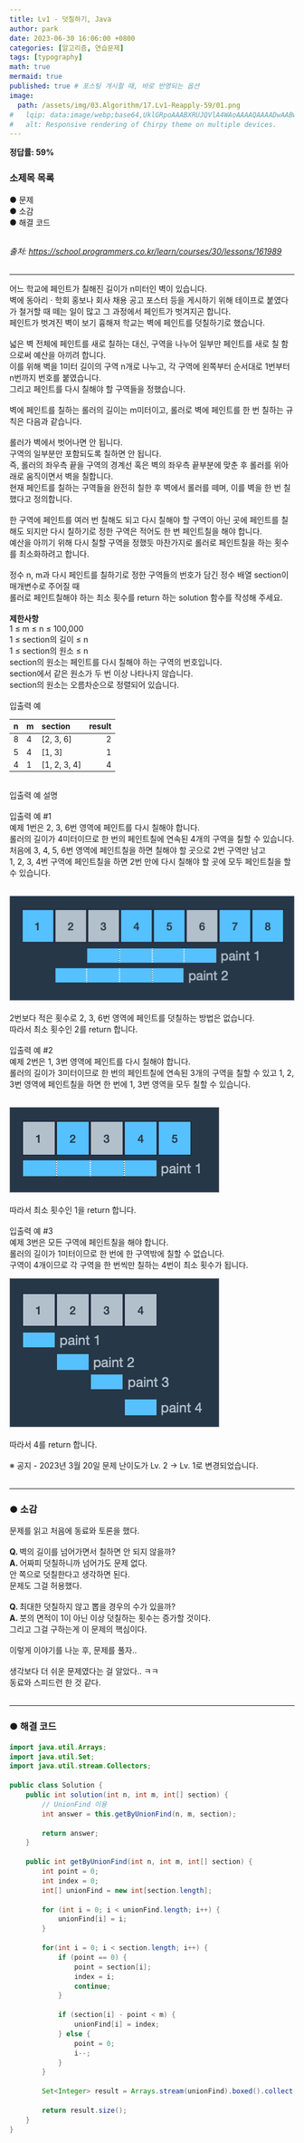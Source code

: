 ```yaml
---
title: Lv1 - 덧칠하기, Java
author: park
date: 2023-06-30 16:06:00 +0800
categories: [알고리즘, 연습문제]
tags: [typography]
math: true
mermaid: true
published: true # 포스팅 개시할 때, 바로 반영되는 옵션
image: 
  path: /assets/img/03.Algorithm/17.Lv1-Reapply-59/01.png
#   lqip: data:image/webp;base64,UklGRpoAAABXRUJQVlA4WAoAAAAQAAAADwAABwAAQUxQSDIAAAARL0AmbZurmr57yyIiqE8oiG0bejIYEQTgqiDA9vqnsUSI6H+oAERp2HZ65qP/VIAWAFZQOCBCAAAA8AEAnQEqEAAIAAVAfCWkAALp8sF8rgRgAP7o9FDvMCkMde9PK7euH5M1m6VWoDXf2FkP3BqV0ZYbO6NA/VFIAAAA
#   alt: Responsive rendering of Chirpy theme on multiple devices.
---
```


<b>정답률: 59%</b><br>

### 소제목 목록
● 문제<br/>
● 소감<br/>
● 해결 코드<br/>
<br/>

<i>출처: https://school.programmers.co.kr/learn/courses/30/lessons/161989</i><br>
<br/>

---

어느 학교에 페인트가 칠해진 길이가 n미터인 벽이 있습니다.<br>
벽에 동아리 · 학회 홍보나 회사 채용 공고 포스터 등을 게시하기 위해 테이프로 붙였다가 철거할 때 떼는 일이 많고 그 과정에서 페인트가 벗겨지곤 합니다.<br>
페인트가 벗겨진 벽이 보기 흉해져 학교는 벽에 페인트를 덧칠하기로 했습니다.<br>
<br>
넓은 벽 전체에 페인트를 새로 칠하는 대신, 구역을 나누어 일부만 페인트를 새로 칠 함으로써 예산을 아끼려 합니다.<br>
이를 위해 벽을 1미터 길이의 구역 n개로 나누고, 각 구역에 왼쪽부터 순서대로 1번부터 n번까지 번호를 붙였습니다.<br>
그리고 페인트를 다시 칠해야 할 구역들을 정했습니다.<br>
<br>
벽에 페인트를 칠하는 롤러의 길이는 m미터이고, 롤러로 벽에 페인트를 한 번 칠하는 규칙은 다음과 같습니다.<br>
<br>
롤러가 벽에서 벗어나면 안 됩니다.<br>
구역의 일부분만 포함되도록 칠하면 안 됩니다.<br>
즉, 롤러의 좌우측 끝을 구역의 경계선 혹은 벽의 좌우측 끝부분에 맞춘 후 롤러를 위아래로 움직이면서 벽을 칠합니다.<br>
현재 페인트를 칠하는 구역들을 완전히 칠한 후 벽에서 롤러를 떼며, 이를 벽을 한 번 칠했다고 정의합니다.<br>
<br>
한 구역에 페인트를 여러 번 칠해도 되고 다시 칠해야 할 구역이 아닌 곳에 페인트를 칠해도 되지만 다시 칠하기로 정한 구역은 적어도 한 번 페인트칠을 해야 합니다.<br>
예산을 아끼기 위해 다시 칠할 구역을 정했듯 마찬가지로 롤러로 페인트칠을 하는 횟수를 최소화하려고 합니다.<br>
<br>
정수 n, m과 다시 페인트를 칠하기로 정한 구역들의 번호가 담긴 정수 배열 section이 매개변수로 주어질 때<br>
롤러로 페인트칠해야 하는 최소 횟수를 return 하는 solution 함수를 작성해 주세요.<br>
<br>
<b>제한사항</b><br>
1 ≤ m ≤ n ≤ 100,000<br>
1 ≤ section의 길이 ≤ n<br>
1 ≤ section의 원소 ≤ n<br>
section의 원소는 페인트를 다시 칠해야 하는 구역의 번호입니다.<br>
section에서 같은 원소가 두 번 이상 나타나지 않습니다.<br>
section의 원소는 오름차순으로 정렬되어 있습니다.<br>
<br>
입출력 예<br>

| n                       | m  | section  | result |
|:------------------------|:----------|:----------|--------:|
| 8                       | 4         | [2, 3, 6] | 2       |
| 5                       | 4         | [1, 3]    | 1       |
| 4                       | 1         | [1, 2, 3, 4] | 4       |

<br>
입출력 예 설명<br>
<br>
입출력 예 #1<br>
예제 1번은 2, 3, 6번 영역에 페인트를 다시 칠해야 합니다.<br>
롤러의 길이가 4미터이므로 한 번의 페인트칠에 연속된 4개의 구역을 칠할 수 있습니다.<br>
처음에 3, 4, 5, 6번 영역에 페인트칠을 하면 칠해야 할 곳으로 2번 구역만 남고 <br>
1, 2, 3, 4번 구역에 페인트칠을 하면 2번 만에 다시 칠해야 할 곳에 모두 페인트칠을 할 수 있습니다.<br>
<br>

![01](/assets/img/03.Algorithm/17.Lv1-Reapply-59/01.png)<br>
<br>
2번보다 적은 횟수로 2, 3, 6번 영역에 페인트를 덧칠하는 방법은 없습니다.<br>
따라서 최소 횟수인 2를 return 합니다.<br>
<br>
입출력 예 #2<br>
예제 2번은 1, 3번 영역에 페인트를 다시 칠해야 합니다.<br>
롤러의 길이가 3미터이므로 한 번의 페인트칠에 연속된 3개의 구역을 칠할 수 있고 1, 2, 3번 영역에 페인트칠을 하면 한 번에 1, 3번 영역을 모두 칠할 수 있습니다.<br>
<br>

![01](/assets/img/03.Algorithm/17.Lv1-Reapply-59/02.png)<br>
<br>
따라서 최소 횟수인 1을 return 합니다.<br>
<br>
입출력 예 #3<br>
예제 3번은 모든 구역에 페인트칠을 해야 합니다.<br>
롤러의 길이가 1미터이므로 한 번에 한 구역밖에 칠할 수 없습니다.<br>
구역이 4개이므로 각 구역을 한 번씩만 칠하는 4번이 최소 횟수가 됩니다.<br>

![01](/assets/img/03.Algorithm/17.Lv1-Reapply-59/03.png)<br>
<br>
따라서 4를 return 합니다.<br>
<br>
※ 공지 - 2023년 3월 20일 문제 난이도가 Lv. 2 → Lv. 1로 변경되었습니다.<br>
<br>

---

### ● 소감

문제를 읽고 처음에 동료와 토론을 했다.<br>
<br>
<b>Q. </b>벽의 길이를 넘어가면서 칠하면 안 되지 않을까?<br>
<b>A. </b>어짜피 덧칠하니까 넘어가도 문제 없다.<br>
안 쪽으로 덧칠한다고 생각하면 된다.<br>
문제도 그걸 허용했다.<br>
<br>
<b>Q. </b>최대한 덧칠하지 않고 뽑을 경우의 수가 있을까?<br>
<b>A. </b>붓의 면적이 1이 아닌 이상 덧칠하는 횟수는 증가할 것이다.<br>
그리고 그걸 구하는게 이 문제의 핵심이다.<br>
<br>
이렇게 이야기를 나눈 후, 문제를 풀자..<br>
<br>
생각보다 더 쉬운 문제였다는 걸 알았다.. ㅋㅋ<br>
동료와 스피드런 한 것 같다.<br>
<br>

---

### ● 해결 코드

```java
import java.util.Arrays;
import java.util.Set;
import java.util.stream.Collectors;

public class Solution {
    public int solution(int n, int m, int[] section) {
        // UnionFind 이용
        int answer = this.getByUnionFind(n, m, section);
        
        return answer;
    }
    
    public int getByUnionFind(int n, int m, int[] section) {
        int point = 0;
        int index = 0;
        int[] unionFind = new int[section.length];
        
        for (int i = 0; i < unionFind.length; i++) {
            unionFind[i] = i;
        }
        
        for(int i = 0; i < section.length; i++) {
            if (point == 0) {
                point = section[i];
                index = i;
                continue;
            }
            
            if (section[i] - point < m) {
                unionFind[i] = index;
            } else {
                point = 0;
                i--;
            }
        }

        Set<Integer> result = Arrays.stream(unionFind).boxed().collect(Collectors.toSet());
        
        return result.size();
    }
}
```